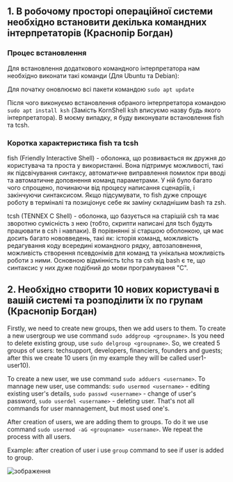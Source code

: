 ## 1. В робочому просторі операційної системи необхідно встановити декілька командних інтерпретаторів (Краснопір Богдан)

### Процес встановлення

Для встановлення додаткового командного інтерпретатора нам необхідно виконати такі команди (Для Ubuntu та Debian):

Для початку оновлюємо всі пакети командою `sudo apt update`

Після чого виконуємо встановлення обраного інтерпретатора командою `sudo apt install ksh` (Замість KornShell ksh вписуємо назву будь якого інтерпретатора).
В моєму випадку, я буду виконувати встановлення fish та tcsh.

### Коротка характеристика fish та tcsh

fish (Friendly Interactive Shell) - оболонка, що розвивається як дружня до користувача та проста у використанні. Вона підтримує можливості, такі як підсвічування синтаксу, автоматичне виправлення помилок при вводі та автоматичне доповнення команд параметрами. У ній було багато чого спрощено, починаючи від процесу написання сценаріїв, і закінчуючи синтаксисом. Якщо підсумувати, то fish дуже спрощує роботу в терміналі та позиціонує себе як заміну складнішим bash та zsh.

tcsh (TENNEX C Shell) - оболонка, що базується на старішій csh та має зворотню сумісність з нею (тобто, скрипти написані для tsch будуть працювати в csh і навпаки). В порівнянні зі старшою оболонкою, ця має досить багато нововведень, такі як: історія команд, можливість редагування коду всередині командного рядку, автозаповнення, можливість створення псевдонімів для команд та унікальна можливість роботи з ними. Основною відмінність tchs та csh від bash є те, що синтаксис у них дуже подібний до мови програмування "C".

## 2. Необхідно створити 10 нових користувачі в вашій системі та розподілити їх по групам (Краснопір Богдан)

Firstly, we need to create new groups, then we add users to them. To create a new usergroup we use command `sudo addgroup <groupname>`. Is you need to delete existing group, use `sudo delgroup <groupname>`.
So, we created 5 groups of users: techsupport, developers, financiers, founders and guests; after this we create 10 users (in my example they will be called user1-user10).

To create a new user, we use command `sudo adduers <username>`. To mannage new user, use commands: `sudo usermod <username>` - editing existing user's details, `sudo passwd <username>` - change of user's password, `sudo userdel <username>` - deleting user. That's not all commands for user mannagement, but most used one's.

After creation of users, we are adding them to groups. To do it we use command `sudo usermod -aG <groupname> <username>`. We repeat the process with all users.

Example: after creation of user i use `group` command to see if user is added to group.

![зображення](https://github.com/user-attachments/assets/9a50f825-ab97-4724-9af5-93560e6b066d)

